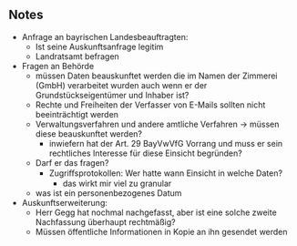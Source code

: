## Notes
- Anfrage an bayrischen Landesbeauftragten:
	- Ist seine Auskunftsanfrage legitim
	- Landratsamt befragen
- Fragen an Behörde
	- müssen Daten beauskunftet werden die im Namen der Zimmerei (GmbH) verarbeitet wurden auch wenn er der Grundstückseigentümer und Inhaber ist?  
	- Rechte und Freiheiten der Verfasser von E-Mails sollten nicht beeinträchtigt werden
	- Verwaltungsverfahren und andere amtliche Verfahren -> müssen diese beauskunftet werden?
		- inwiefern hat der Art. 29 BayVwVfG Vorrang und muss er sein rechtliches Interesse für diese Einsicht begründen? 
	- Darf er das fragen?
		- Zugriﬀsprotokollen: Wer hatte wann Einsicht in welche Daten?
			- das wirkt mir viel zu granular
	- was ist ein personenbezogenes Datum
- Auskunftserweiterung:
	- Herr Gegg hat nochmal nachgefasst, aber ist eine solche zweite Nachfassung überhaupt rechtmäßig? 
	-  Müssen öffentliche Informationen in Kopie an ihn gesendet werden